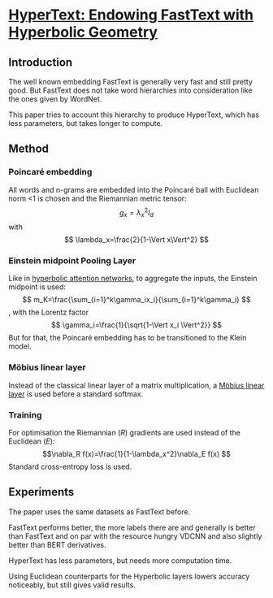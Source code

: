 # [HyperText: Endowing FastText with Hyperbolic Geometry](https://arxiv.org/abs/2010.16143)
## Introduction
The well known embedding FastText is generally very fast and still pretty good. But FastText does not take word hierarchies into consideration like the ones given by WordNet.

This paper tries to account this hierarchy to produce HyperText, which has less parameters, but takes longer to compute.
## Method
### Poincaré embedding
All words and n-grams are embedded into the Poincaré ball with Euclidean norm \<1 is chosen and the Riemannian metric tensor:
$$ g_x=\lambda^2_xI_d $$
with $$ \lambda_x=\frac{2}{1-\Vert x\Vert^2} $$
### Einstein midpoint Pooling Layer
Like in [hyperbolic attention networks](https://arxiv.org/abs/1805.09786), to aggregate the inputs, the Einstein midpoint is used:
$$ m_K=\frac{\sum_{i=1}^k\gamma_ix_i}{\sum_{i=1}^k\gamma_i} $$
, with the Lorentz factor $$ \gamma_i=\frac{1}{\sqrt{1-\Vert x_i \Vert^2}} $$
But for that, the Poincaré embedding has to be transitioned to the Klein model.
### Möbius linear layer
Instead of the classical linear layer of a matrix multiplication, a [Möbius linear layer](https://arxiv.org/abs/1805.09112) is used before a standard softmax.
### Training
For optimisation the Riemannian (*R*) gradients are used instead of the Euclidean (*E*):
$$\nabla_R f(x)=\frac{1}{1-\lambda_x^2}\nabla_E f(x) $$
Standard cross-entropy loss is used.
## Experiments
The paper uses the same datasets as FastText before.

FastText performs better, the more labels there are and generally is better than FastText and on par with the resource hungry VDCNN and also slightly better than BERT derivatives.

HyperText has less parameters, but needs more computation time.

Using Euclidean counterparts for the Hyperbolic layers lowers accuracy noticeably, but still gives valid results.
